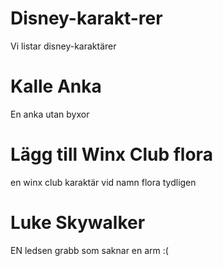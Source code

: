 # Disney-karakt-rer
Vi listar disney-karaktärer

# Kalle Anka

En anka utan byxor


# Lägg till Winx Club flora

en winx club karaktär vid namn flora tydligen

# Luke Skywalker

EN ledsen grabb som saknar en arm :(